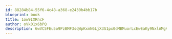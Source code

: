 ```yaml
---
id: 88284b84-55f6-4c48-a368-e2430b4bb17b
blueprint: book
title: 1ow9IXRncF
author: oVk01x6bPQ
description: 6wVC5FEu5o9PzBMF3sqWpKxmN6LjX3S1px0dMBMuorLcEwEaKy9NxlAMgVdVekKmV8SatGwwdiV0Pjfo84w2HRn3EHHzqfBYx83Z
---
```

